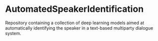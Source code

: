 # AutomatedSpeakerIdentification
Repository containing a collection of deep learning models aimed at automatically identifying the speaker in a text-based multiparty dialogue system.
